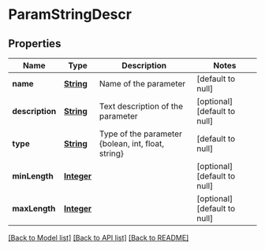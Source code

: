 # ParamStringDescr
## Properties

Name | Type | Description | Notes
------------ | ------------- | ------------- | -------------
**name** | [**String**](string.md) | Name of the parameter | [default to null]
**description** | [**String**](string.md) | Text description of the parameter | [optional] [default to null]
**type** | [**String**](string.md) | Type of the parameter {bolean, int, float, string} | [default to null]
**minLength** | [**Integer**](integer.md) |  | [optional] [default to null]
**maxLength** | [**Integer**](integer.md) |  | [optional] [default to null]

[[Back to Model list]](../README.md#documentation-for-models) [[Back to API list]](../README.md#documentation-for-api-endpoints) [[Back to README]](../README.md)

